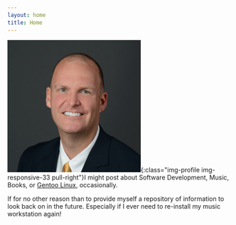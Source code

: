 ```yaml
---
layout: home
title: Home
---
```



![My Photo](/files/profile-300.jpeg){:class="img-profile img-responsive-33 pull-right"}I might post about
Software Development, Music, Books, or [Gentoo Linux](https://gentoo.org/), occasionally.

If for no other reason than to provide myself a repository of information to look back on in the future. Especially if I ever need to re-install my music workstation again!
